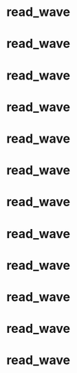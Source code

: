 # read_wave
# read_wave
# read_wave
# read_wave
# read_wave
# read_wave
# read_wave
# read_wave
# read_wave
# read_wave
# read_wave
# read_wave
